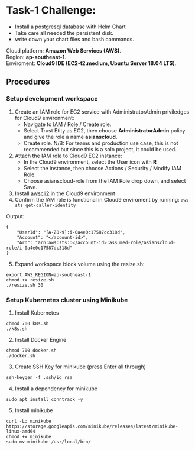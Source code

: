 # Task-1 Challenge: 
- Install a postgresql database with Helm Chart
- Take care all needed the persistent disk. 
- write down your chart files and bash commands.

Cloud platform: **Amazon Web Services (AWS)**. <br>
Region: **ap-southeast-1**. <br>
Enviroment: **Cloud9 IDE (EC2-t2.medium, Ubuntu Server 18.04 LTS)**. <br>

## Procedures
### Setup development workspace
1. Create an IAM role for EC2 service with AdministratorAdmin priviledges for Cloud9 environment:
    - Navigate to IAM / Role / Create role.
    - Select Trust Etity as EC2, then choose **AdministratorAdmin** policy and give the role a name **asianscloud**.
    - Create role.
N/B: For teams and production use case, this is not recommended but since this is a solo project, it could be used.
2. Attach the IAM role to Cloud9 EC2 instance: 
    - In the Cloud9 environment, select the User icon with **R**
    - Select the instance, then choose Actions / Security / Modify IAM Role.
    - Choose asianscloud-role from the IAM Role drop down, and select Save.
3. Install [awscli2](https://docs.aws.amazon.com/cli/latest/userguide/getting-started-install.html) in the Cloud9 environment
4. Confirm the IAM role is functional in  Cloud9 enviroment by running:
    `aws sts get-caller-identity`

Output:

  ```
  {
      "UserId": "[A-Z0-9]:i-0a4e0c17587dc318d",
      "Account": "</account-id>",
      "Arn": "arn:aws:sts::</account-id>:assumed-role/asianscloud-role/i-0a4e0c17587dc318d"
  }
```

5. Expand workspace block volume using the resize.sh:

```
export AWS_REGION=ap-southeast-1
chmod +x resize.sh
./resize.sh 30
```

### Setup Kubernetes cluster using Minikube
1. Install Kubernetes

```
chmod 700 k8s.sh
./k8s.sh
```

2. Install Docker Engine

```
chmod 700 docker.sh
./docker.sh
```

3. Create SSH Key for minikube (press Enter all through)

  `ssh-keygen -f .ssh/id_rsa`

4. Install a dependency for minikube

  `sudo apt install conntrack -y`

5. Install minikube

```
curl -Lo minikube https://storage.googleapis.com/minikube/releases/latest/minikube-linux-amd64
chmod +x minikube
sudo mv minikube /usr/local/bin/
```

<!--6. Start minikube-->

<!--`sudo minikube start --vm-driver=none`-->
<!--N/B: We’re using -— vm-driver=none because minikube is running on a virtual machine. This approach defaults minikube to use docker as its driver.-->

<!--7. Confirm the minikube cluster is ready by running this command:-->

<!--`sudo minikube status`-->
<!--Your output should look like this, meaning that the cluster has been set up successfully.-->

<!--```-->
<!--minikube-->
<!--type: Control Plane-->
<!--host: Running-->
<!--kubelet: Running-->
<!--apiserver: Running-->
<!--kubeconfig: Configured-->
<!--```-->